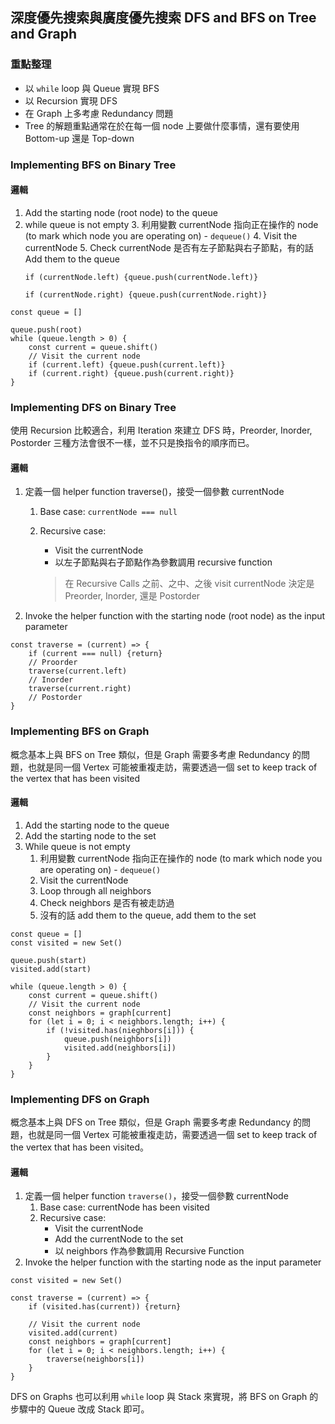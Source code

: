 ## 深度優先搜索與廣度優先搜索 DFS and BFS on Tree and Graph

### 重點整理

* 以 `while` loop 與 Queue 實現 BFS
* 以 Recursion 實現 DFS
* 在 Graph 上多考慮 Redundancy 問題
* Tree 的解題重點通常在於在每一個 node 上要做什麼事情，還有要使用 Bottom-up 還是 Top-down

### Implementing BFS on Binary Tree

#### 邏輯

1. Add the starting node (root node) to the queue
2. while queue is not empty
	3. 利用變數 currentNode 指向正在操作的 node (to mark which node you are operating on) - `dequeue()`
	4. Visit the currentNode
	5. Check currentNode 是否有左子節點與右子節點，有的話 Add them to the queue
	```
	if (currentNode.left) {queue.push(currentNode.left)} 
	```
	```         
	if (currentNode.right) {queue.push(currentNode.right)}
	```
	
```
const queue = []
	
queue.push(root)
while (queue.length > 0) {
	const current = queue.shift()
	// Visit the current node
	if (current.left) {queue.push(current.left)}
	if (current.right) {queue.push(current.right)}
}
```

### Implementing DFS on Binary Tree

使用 Recursion 比較適合，利用 Iteration 來建立 DFS 時，Preorder, Inorder, Postorder 三種方法會很不一樣，並不只是換指令的順序而已。

#### 邏輯

1. 定義一個 helper function traverse()，接受一個參數 currentNode
	1. Base case: `currentNode === null`
	2. Recursive case:
		* Visit the currentNode 
		* 以左子節點與右子節點作為參數調用 recursive function     
		     
		> 在 Recursive Calls 之前、之中、之後 visit currentNode 決定是 Preorder, Inorder, 還是 Postorder 
2. Invoke the helper function with the starting node (root node) as the input parameter

```
const traverse = (current) => {
	if (current === null) {return}
	// Proorder
	traverse(current.left)
	// Inorder
	traverse(current.right)
	// Postorder
}
```

### Implementing BFS on Graph

概念基本上與 BFS on Tree 類似，但是 Graph 需要多考慮 Redundancy 的問題，也就是同一個 Vertex 可能被重複走訪，需要透過一個 set to keep track of the vertex that has been visited

#### 邏輯

1. Add the starting node to the queue
2. Add the starting node to the set
3. While queue is not empty
	1. 利用變數 currentNode 指向正在操作的 node (to mark which node you are operating on) - `dequeue()`
	2. Visit the currentNode
	3. Loop through all neighbors
	4. Check neighbors 是否有被走訪過
	5. 沒有的話 add them to the queue, add them to the set

```
const queue = []
const visited = new Set()
	
queue.push(start)
visited.add(start)

while (queue.length > 0) {
	const current = queue.shift()
	// Visit the current node
	const neighbors = graph[current]
	for (let i = 0; i < neighbors.length; i++) {
		if (!visited.has(nieghbors[i])) {
			queue.push(neighbors[i])
			visited.add(neighbors[i])
		}
	}	
}
```

### Implementing DFS on Graph

概念基本上與 DFS on Tree 類似，但是 Graph 需要多考慮 Redundancy 的問題，也就是同一個 Vertex 可能被重複走訪，需要透過一個 set to keep track of the vertex that has been visited。

#### 邏輯

1. 定義一個 helper function `traverse()`，接受一個參數 currentNode
	1. Base case: currentNode has been visited
	2. Recursive case:
		* Visit the currentNode
		* Add the currentNode to the set
		* 以 neighbors 作為參數調用 Recursive Function 	 
2. Invoke the helper function with the starting node as the input parameter

```
const visited = new Set()

const traverse = (current) => {
	if (visited.has(current)) {return}
	
	// Visit the current node
	visited.add(current)
	const neighbors = graph[current]
	for (let i = 0; i < neighbors.length; i++) {
		traverse(neighbors[i])
	}
}
```

DFS on Graphs 也可以利用 `while` loop 與 Stack 來實現，將 BFS on Graph 的步驟中的 Queue 改成 Stack 即可。